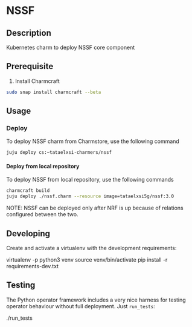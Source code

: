 <!--
 Copyright 2020 Tata Elxsi

 Licensed under the Apache License, Version 2.0 (the License); you may
 not use this file except in compliance with the License. You may obtain
 a copy of the License at

         http://www.apache.org/licenses/LICENSE-2.0

 Unless required by applicable law or agreed to in writing, software
 distributed under the License is distributed on an AS IS BASIS, WITHOUT
 WARRANTIES OR CONDITIONS OF ANY KIND, either express or implied. See the
 License for the specific language governing permissions and limitations
 under the License.

 For those usages not covered by the Apache License, Version 2.0 please
 contact: canonical@tataelxsi.onmicrosoft.com

 To get in touch with the maintainers, please contact:
 canonical@tataelxsi.onmicrosoft.com
-->

# NSSF

## Description

Kubernetes charm to deploy NSSF core component

## Prerequisite

1. Install Charmcraft

```bash
sudo snap install charmcraft --beta
```

## Usage

### Deploy

To deploy NSSF charm from Charmstore, use the following command

```bash
juju deploy cs:~tataelxsi-charmers/nssf
```

#### Deploy from local repository

To deploy NSSF from local repository, use the following commands

```bash
charmcraft build
juju deploy ./nssf.charm --resource image=tataelxsi5g/nssf:3.0
```

NOTE: NSSF can be deployed only after NRF is up because of
relations configured between the two.

## Developing

Create and activate a virtualenv with the development requirements:

virtualenv -p python3 venv
source venv/bin/activate
pip install -r requirements-dev.txt

## Testing

The Python operator framework includes a very nice harness for testing
operator behaviour without full deployment. Just `run_tests`:

./run_tests
